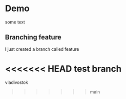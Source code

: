 # Demo

some text

## Branching feature

I just created a branch called feature

<<<<<<< HEAD
test branch
=======
vladivostok
>>>>>>> main
